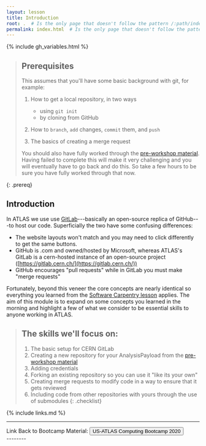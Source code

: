 ```yaml
---
layout: lesson
title: Introduction
root: .  # Is the only page that doesn't follow the pattern /:path/index.html
permalink: index.html  # Is the only page that doesn't follow the pattern /:path/index.html
---
```


{% include gh_variables.html %}

> ## Prerequisites
>
> This assumes that you'll have some basic background with git, for example:
>
> 1. How to get a local repository, in two ways
>     * using `git init`
>     * by cloning from GitHub
>
> 2. How to `branch`, `add` changes, `commit` them, and `push`
> 3. The basics of creating a merge request
>
> You should also have fully worked through the [pre-workshop material](https://adjackp.github.io/pre-workshopMaterial/). Having
> failed to complete this will make it very challenging and you will eventually have to go back and do this.  So take a few hours to
> be sure you have fully worked through that now.
>
{: .prereq}

Introduction
------------

In ATLAS we use use [GitLab](https://about.gitlab.com/)---basically an open-source replica of GitHub---to host our code.
Superficially the two have some confusing differences:

- The website layouts won't match and you may need to click differently to get the same buttons.
- GitHub is .com and owned/hosted by Microsoft, whereas ATLAS's GitLab is a cern-hosted instance of an open-source project ([https://gitlab.cern.ch/](https://gitlab.cern.ch/))
- GitHub encourages "pull requests" while in GitLab you must make "merge requests"

Fortunately, beyond this veneer the core concepts are nearly identical so everything you learned from the [Software Carpentry lesson](http://swcarpentry.github.io/git-novice/) applies.
The aim of this module is to expand on some concepts you learned in the morning and highlight a few of what we consider to
be essential skills to anyone working in ATLAS.

> ## The skills we'll focus on:
>
> 1.  The basic setup for CERN GitLab
> 2.  Creating a new repository for your AnalysisPayload from the [pre-workshop material](https://adjackp.github.io/pre-workshopMaterial/)
> 3.  Adding credentials
> 4.  Forking an existing repository so you can use it "like its your own"
> 5.  Creating merge requests to modify code in a way to ensure that it gets reviewed
> 6.  Including code from other repositories with yours through the use of submodules
{: .checklist}

{% include links.md %}

-------

<div class="text-center">
Link Back to Bootcamp Material:      <a href="https://urldefense.proofpoint.com/v2/url?u=https-3A__matthewfeickert.github.io_usatlas-2Dcomputing-2Dbootcamp-2D2020_&d=DwMFaQ&c=qKdtBuuu6dQK9MsRUVJ2DPXW6oayO8fu4TfEHS8sGNk&r=iUCOIf4F-Shz0fLCXgNmlaine-81S-jJCbZ4mzUe8Js&m=zP127KODA9oMd8yrk-U0Sw0CReuMURhyrrZZLJe0TRQ&s=nAtzZHy37PgYcSPEBjRdwjC4tU1XpYw61uIyig8DIXs&e=">
    <button type="button" class="btn btn-info" style="text-align:center">US-ATLAS Computing Bootcamp 2020</button>
</a>
</div>
--------


